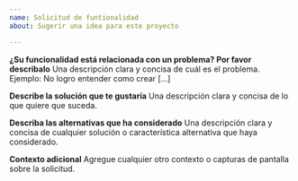 ```yaml
---
name: Solicitud de funtionalidad
about: Sugerir una idea para este proyecto

---
```


**¿Su funcionalidad está relacionada con un problema? Por favor describalo**
Una descripción clara y concisa de cuál es el problema. Ejemplo: No logro entender como crear [...]

**Describe la solución que te gustaría**
Una descripción clara y concisa de lo que quiere que suceda.

**Describa las alternativas que ha considerado**
Una descripción clara y concisa de cualquier solución o característica alternativa que haya considerado.

**Contexto adicional**
Agregue cualquier otro contexto o capturas de pantalla sobre la solicitud.
